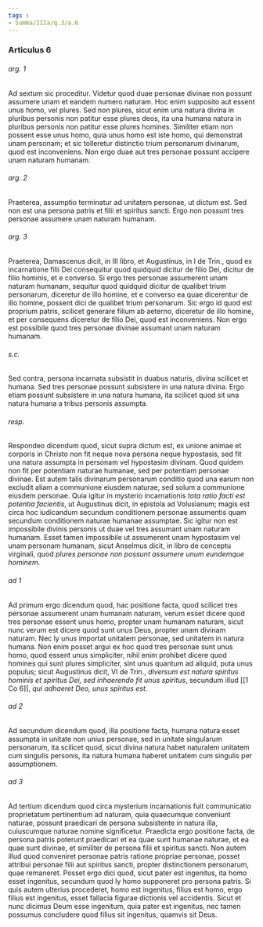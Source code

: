 ```yaml
---
tags : 
- Summa/IIIa/q.3/a.6
---
```


### Articulus 6

###### arg. 1
Ad sextum sic proceditur. Videtur quod duae personae divinae non possunt assumere unam et eandem numero naturam. Hoc enim supposito aut essent unus homo, vel plures. Sed non plures, sicut enim una natura divina in pluribus personis non patitur esse plures deos, ita una humana natura in pluribus personis non patitur esse plures homines. Similiter etiam non possent esse unus homo, quia unus homo est iste homo, qui demonstrat unam personam; et sic tolleretur distinctio trium personarum divinarum, quod est inconveniens. Non ergo duae aut tres personae possunt accipere unam naturam humanam.

###### arg. 2
Praeterea, assumptio terminatur ad unitatem personae, ut dictum est. Sed non est una persona patris et filii et spiritus sancti. Ergo non possunt tres personae assumere unam naturam humanam.

###### arg. 3
Praeterea, Damascenus dicit, in III libro, et Augustinus, in I de Trin., quod ex incarnatione filii Dei consequitur quod quidquid dicitur de filio Dei, dicitur de filio hominis, et e converso. Si ergo tres personae assumerent unam naturam humanam, sequitur quod quidquid dicitur de qualibet trium personarum, diceretur de illo homine, et e converso ea quae dicerentur de illo homine, possent dici de qualibet trium personarum. Sic ergo id quod est proprium patris, scilicet generare filium ab aeterno, diceretur de illo homine, et per consequens diceretur de filio Dei, quod est inconveniens. Non ergo est possibile quod tres personae divinae assumant unam naturam humanam.

###### s.c.
Sed contra, persona incarnata subsistit in duabus naturis, divina scilicet et humana. Sed tres personae possunt subsistere in una natura divina. Ergo etiam possunt subsistere in una natura humana, ita scilicet quod sit una natura humana a tribus personis assumpta.

###### resp.
Respondeo dicendum quod, sicut supra dictum est, ex unione animae et corporis in Christo non fit neque nova persona neque hypostasis, sed fit una natura assumpta in personam vel hypostasim divinam. Quod quidem non fit per potentiam naturae humanae, sed per potentiam personae divinae. Est autem talis divinarum personarum conditio quod una earum non excludit aliam a communione eiusdem naturae, sed solum a communione eiusdem personae. Quia igitur in mysterio incarnationis *tota ratio facti est potentia facientis*, ut Augustinus dicit, in epistola ad Volusianum; magis est circa hoc iudicandum secundum conditionem personae assumentis quam secundum conditionem naturae humanae assumptae. Sic igitur non est impossibile divinis personis ut duae vel tres assumant unam naturam humanam. Esset tamen impossibile ut assumerent unam hypostasim vel unam personam humanam, sicut Anselmus dicit, in libro de conceptu virginali, quod *plures personae non possunt assumere unum eundemque hominem*.

###### ad 1
Ad primum ergo dicendum quod, hac positione facta, quod scilicet tres personae assumerent unam humanam naturam, verum esset dicere quod tres personae essent unus homo, propter unam humanam naturam, sicut nunc verum est dicere quod sunt unus Deus, propter unam divinam naturam. Nec ly unus importat unitatem personae, sed unitatem in natura humana. Non enim posset argui ex hoc quod tres personae sunt unus homo, quod essent unus simpliciter, nihil enim prohibet dicere quod homines qui sunt plures simpliciter, sint unus quantum ad aliquid, puta unus populus; sicut Augustinus dicit, VI de Trin., *diversum est natura spiritus hominis et spiritus Dei, sed inhaerendo fit unus spiritus*, secundum illud [[1 Co 6]], *qui adhaeret Deo, unus spiritus est*.

###### ad 2
Ad secundum dicendum quod, illa positione facta, humana natura esset assumpta in unitate non unius personae, sed in unitate singularum personarum, ita scilicet quod, sicut divina natura habet naturalem unitatem cum singulis personis, ita natura humana haberet unitatem cum singulis per assumptionem.

###### ad 3
Ad tertium dicendum quod circa mysterium incarnationis fuit communicatio proprietatum pertinentium ad naturam, quia quaecumque conveniunt naturae, possunt praedicari de persona subsistente in natura illa, cuiuscumque naturae nomine significetur. Praedicta ergo positione facta, de persona patris poterunt praedicari et ea quae sunt humanae naturae, et ea quae sunt divinae, et similiter de persona filii et spiritus sancti. Non autem illud quod conveniret personae patris ratione propriae personae, posset attribui personae filii aut spiritus sancti, propter distinctionem personarum, quae remaneret. Posset ergo dici quod, sicut pater est ingenitus, ita homo esset ingenitus, secundum quod ly homo supponeret pro persona patris. Si quis autem ulterius procederet, homo est ingenitus, filius est homo, ergo filius est ingenitus, esset fallacia figurae dictionis vel accidentis. Sicut et nunc dicimus Deum esse ingenitum, quia pater est ingenitus, nec tamen possumus concludere quod filius sit ingenitus, quamvis sit Deus.

